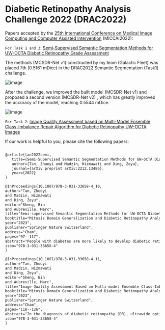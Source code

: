 # Diabetic Retinopathy Analysis Challenge 2022 (DRAC2022)


Papers accepted by the [25th International Conference on Medical Image Computing and Computer Assisted Intervention](https://conferences.miccai.org/2022/en/) (MICCAI2022):

`For Task 1 and 3`: 
[Semi-Supervised Semantic Segmentation Methods for UW-OCTA Diabetic Retinopathy Grade Assessment](https://link.springer.com/chapter/10.1007/978-3-031-33658-4_10#citeas)

The methods (MCSDR-Net v1) constructed by my team (Galactic Fleet) was placed 7th (0.5161 mDice) in the DRAC2022 Semantic Segmentation (Task1) challenge.

![image](https://user-images.githubusercontent.com/111235455/222426224-81e1d41b-7aab-48f9-9cac-628bcab4fb9c.png)

After the challenge, we improved the built model  (MCSDR-Net v1)  and proposed a second version  (MCSDR-Net v2) , which has greatly improved the accuracy of the model, reaching 0.5544 mDice.

![image](https://user-images.githubusercontent.com/111235455/222428329-19ad2d5c-c821-496b-8019-237ec3c1ea15.png)


`For Task 2`: [Image Quality Assessment based on Multi-Model Ensemble Class-Imbalance Repair Algorithm for Diabetic Retinopathy UW-OCTA Images](https://link.springer.com/chapter/10.1007/978-3-031-33658-4_11#citeas) 

If our work is helpful to you, please cite the following papers:

```latex

@article{tan2022semi,
   title={Semi-Supervised Semantic Segmentation Methods for UW-OCTA Diabetic Retinopathy Grade Assessment},
   author={Tan, Zhuoyi and Madzin, Hizmawati and Ding, Zeyu},
   journal={arXiv preprint arXiv:2212.13486},
   year={2022}
}

@InProceedings{10.1007/978-3-031-33658-4_10,
author="Tan, Zhuoyi
and Madzin, Hizmawati
and Ding, Zeyu",
editor="Sheng, Bin
and Aubreville, Marc",
title="Semi-supervised Semantic Segmentation Methods for UW-OCTA Diabetic Retinopathy Grade Assessment",
booktitle="Mitosis Domain Generalization and Diabetic Retinopathy Analysis",
year="2023",
publisher="Springer Nature Switzerland",
address="Cham",
pages="97--117",
abstract="People with diabetes are more likely to develop diabetic retinopathy (DR) than healthy people. However, DR is the leading cause of blindness. At present, the diagnosis of diabetic retinopathy mainly relies on the experienced clinician to recognize the fine features in color fundus images. This is a time-consuming task. Therefore, in this paper, to promote the development of UW-OCTA DR automatic detection, we propose a novel semi-supervised semantic segmentation method for UW-OCTA DR image grade assessment. This method, first, uses the MAE algorithm to perform semi-supervised pre-training on the UW-OCTA DR grade assessment dataset to mine the supervised information in the UW-OCTA images, thereby alleviating the need for labeled data. Secondly, to more fully mine the lesion features of each region in the UW-OCTA image, this paper constructs a cross-algorithm ensemble DR tissue segmentation algorithm by deploying three algorithms with different visual feature processing strategies. The algorithm contains three sub-algorithms, namely pre-trained MAE, ConvNeXt, and SegFormer. Based on the initials of these three sub-algorithms, the algorithm can be named MCS-DRNet. Finally, we use the MCS-DRNet algorithm as an inspector to check and revise the results of the preliminary evaluation of the DR grade evaluation algorithm. The experimental results show that the mean dice similarity coefficient of MCS-DRNet v1 and v2 are 0.5161 and 0.5544, respectively. The quadratic weighted kappa of the DR grading evaluation is 0.7559. Our code is available at https://github.com/SupCodeTech/DRAC2022.",
isbn="978-3-031-33658-4"
}

@InProceedings{10.1007/978-3-031-33658-4_11,
author="Tan, Zhuoyi
and Madzin, Hizmawati
and Ding, Zeyu",
editor="Sheng, Bin
and Aubreville, Marc",
title="Image Quality Assessment Based on Multi-model Ensemble Class-Imbalance Repair Algorithm for Diabetic Retinopathy UW-OCTA Images",
booktitle="Mitosis Domain Generalization and Diabetic Retinopathy Analysis",
year="2023",
publisher="Springer Nature Switzerland",
address="Cham",
pages="118--126",
abstract="In the diagnosis of diabetic retinopathy (DR), ultrawide optical coherence tomography angiography (UW-OCTA) has received extensive attention because it can non-invasively detect the changes of neovascularization in diabetic retinopathy images. However, in clinical application, UW-OCTA digital images will always suffer a variety of distortions due to a variety of uncontrollable factors, and then affect the diagnostic effect of DR. Therefore, screening images with better imaging quality is very crucial to improve the diagnostic efficiency of DR. In this paper, to promote the development of UW-OCTA DR image quality automatic assessment, we propose a multi-model ensemble class-imbalance repair (MMECIR) algorithm for UW-OCTA DR image quality grading assessment. The models integrated with this algorithm are ConvNeXt, EfficientNet v2, and Xception. The experimental results show that the MMECIR algorithm constructed in this paper can be well applied to UW-OCTA diabetic retinopathy image quality grading assessment (the quadratic weighted kappa of this algorithm is 0.6578). Our code is available at https://github.com/SupCodeTech/DRAC2022.",
isbn="978-3-031-33658-4"
}

```

